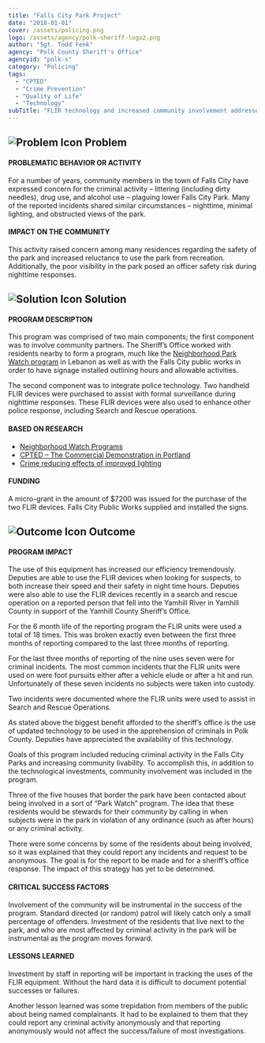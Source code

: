 ```yaml
---
title: "Falls City Park Project"
date: "2018-01-01"
cover: /assets/policing.png
logo: /assets/agency/polk-sheriff-logo2.png
author: "Sgt. Todd Fenk"
agency: "Polk County Sheriff's Office"
agencyid: "polk-s"
category: "Policing"
tags:
  - "CPTED"
  - "Crime Prevention"
  - "Quality of Life"
  - "Technology"
subTitle: "FLIR technology and increased community involvement addressed a number of livability issues associated with a city park."
---
```


## ![Problem Icon](https://github.com/google/material-design-icons/raw/master/alert/1x_web/ic_error_outline_black_48dp.png "Problem") Problem

#### PROBLEMATIC BEHAVIOR OR ACTIVITY

For a number of years, community members in the town of Falls City have expressed concern for the criminal activity – littering (including dirty needles), drug use, and alcohol use – plaguing lower Falls City Park. Many of the reported incidents shared similar circumstances – nighttime, minimal lighting, and obstructed views of the park.

#### IMPACT ON THE COMMUNITY

This activity raised concern among many residences regarding the safety of the park and increased reluctance to use the park from recreation. Additionally, the poor visibility in the park posed an officer safety risk during nighttime responses.

## ![Solution Icon](https://github.com/google/material-design-icons/raw/master/action/1x_web/ic_lightbulb_outline_black_48dp.png "Solution") Solution

#### PROGRAM DESCRIPTION

This program was comprised of two main components; the first component was to involve community partners. The Sheriff’s Office worked with residents nearby to form a program, much like the [Neighborhood Park Watch program](/neighborhood-park-watch/) in Lebanon as well as with the Falls City public works in order to have signage installed outlining hours and allowable activities.

The second component was to integrate police technology. Two handheld FLIR devices were purchased to assist with formal surveillance during nighttime responses. These FLIR devices were also used to enhance other police response, including Search and Rescue operations.

#### BASED ON RESEARCH

* [Neighborhood Watch Programs](/neighborhood-watch-programs)
* [CPTED – The Commercial Demonstration in Portland](/commercial-demonstration-in-portland-oregon/)
* [Crime reducing effects of improved lighting](/crime-reducing-effects-and-financial-impact-pf-improved-lighting/)

#### FUNDING

A micro-grant in the amount of $7200 was issued for the purchase of the two FLIR devices. Falls City Public Works supplied and installed the signs.

## ![Outcome Icon](https://github.com/google/material-design-icons/raw/master/action/1x_web/ic_view_list_black_48dp.png "Outcome") Outcome

#### PROGRAM IMPACT

The use of this equipment has increased our efficiency tremendously. Deputies are able to use the FLIR devices when looking for suspects, to both increase their speed and their safety in night time hours. Deputies were also able to use the FLIR devices recently in a search and rescue operation on a reported person that fell into the Yamhill River in Yamhill County in support of the Yamhill County Sheriff’s Office.

For the 6 month life of the reporting program the FLIR units were used a total of 18 times. This was broken exactly even between the first three months of reporting compared to the last three months of reporting.

For the last three months of reporting of the nine uses seven were for criminal incidents. The most common incidents that the FLIR units were used on were foot pursuits either after a vehicle elude or after a hit and run. Unfortunately of these seven incidents no subjects were taken into custody.

Two incidents were documented where the FLIR units were used to assist in Search and Rescue Operations.

As stated above the biggest benefit afforded to the sheriff’s office is the use of updated technology to be used in the apprehension of criminals in Polk County. Deputies have appreciated the availability of this technology.

Goals of this program included reducing criminal activity in the Falls City Parks and increasing community livability. To accomplish this, in addition to the technological investments, community involvement was included in the program.

Three of the five houses that border the park have been contacted about being involved in a sort of “Park Watch” program. The idea that these residents would be stewards for their community by calling in when subjects were in the park in violation of any ordinance (such as after hours) or any criminal activity.

There were some concerns by some of the residents about being involved, so it was explained that they could report any incidents and request to be anonymous. The goal is for the report to be made and for a sheriff’s office response. The impact of this strategy has yet to be determined.

#### CRITICAL SUCCESS FACTORS

Involvement of the community will be instrumental in the success of the program. Standard directed (or random) patrol will likely catch only a small percentage of offenders. Investment of the residents that live next to the park, and who are most affected by criminal activity in the park will be instrumental as the program moves forward.

#### LESSONS LEARNED

Investment by staff in reporting will be important in tracking the uses of the FLIR equipment. Without the hard data it is difficult to document potential successes or failures.

Another lesson learned was some trepidation from members of the public about being named complainants. It had to be explained to them that they could report any criminal activity anonymously and that reporting anonymously would not affect the success/failure of most investigations.
